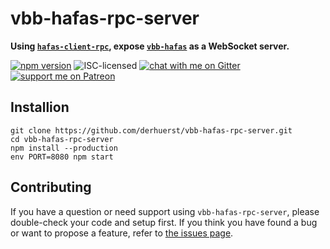 # vbb-hafas-rpc-server

**Using [`hafas-client-rpc`](https://github.com/derhuerst/hafas-client-rpc), expose [`vbb-hafas`](https://github.com/derhuerst/vbb-hafas) as a WebSocket server.**

[![npm version](https://img.shields.io/npm/v/vbb-hafas-rpc-server.svg)](https://www.npmjs.com/package/vbb-hafas-rpc-server)
![ISC-licensed](https://img.shields.io/github/license/derhuerst/vbb-hafas-rpc-server.svg)
[![chat with me on Gitter](https://img.shields.io/badge/chat%20with%20me-on%20gitter-512e92.svg)](https://gitter.im/derhuerst)
[![support me on Patreon](https://img.shields.io/badge/support%20me-on%20patreon-fa7664.svg)](https://patreon.com/derhuerst)


## Installion

```
git clone https://github.com/derhuerst/vbb-hafas-rpc-server.git
cd vbb-hafas-rpc-server
npm install --production
env PORT=8080 npm start
```


## Contributing

If you have a question or need support using `vbb-hafas-rpc-server`, please double-check your code and setup first. If you think you have found a bug or want to propose a feature, refer to [the issues page](https://github.com/derhuerst/vbb-hafas-rpc-server/issues).
